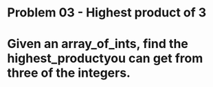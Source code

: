 
# Problem 03 - Highest product of 3
# 
# Given an array_of_ints, find the highest_productyou can get from three of the integers.